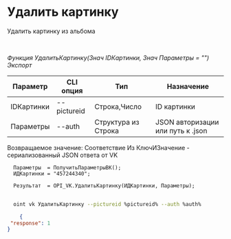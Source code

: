 ﻿---
sidebar_position: 9
---

# Удалить картинку
 Удалить картинку из альбома




<br/>


*Функция УдалитьКартинку(Знач IDКартинки, Знач Параметры = "") Экспорт*

  | Параметр | CLI опция | Тип | Назначение |
  |-|-|-|-|
  | IDКартинки | --pictureid | Строка,Число | ID картинки |
  | Параметры | --auth | Структура из Строка | JSON авторизации или путь к .json |

  
  Возвращаемое значение:   Соответствие Из КлючИЗначение - сериализованный JSON ответа от VK


```bsl title="Пример кода"
  Параметры  = ПолучитьПараметрыВК();
  ИДКартинки = "457244340";
  
  Результат  = OPI_VK.УдалитьКартинку(ИДКартинки, Параметры);
```
	


```sh title="Пример команды CLI"
    
  oint vk УдалитьКартинку --pictureid %pictureid% --auth %auth%

```

```json title="Результат"
    {
 "response": 1
}
```
